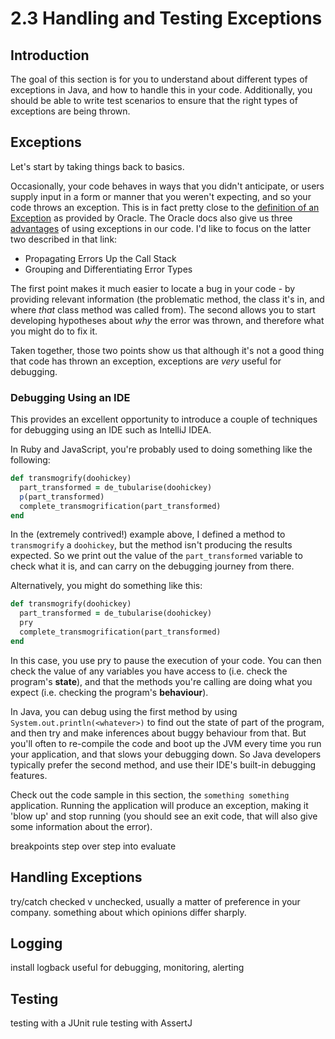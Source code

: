 # 2.3 Handling and Testing Exceptions

## Introduction
The goal of this section is for you to understand about different types of exceptions in Java, and how to handle this in your code. Additionally, you should be able to write test scenarios to ensure that the right types of exceptions are being thrown.

## Exceptions
Let's start by taking things back to basics.

Occasionally, your code behaves in ways that you didn't anticipate, or users supply input in a form or manner that you weren't expecting, and so your code throws an exception. This is in fact pretty close to the [definition of an Exception](https://docs.oracle.com/javase/tutorial/essential/exceptions/definition.html) as provided by Oracle. The Oracle docs also give us three [advantages](https://docs.oracle.com/javase/tutorial/essential/exceptions/advantages.html) of using exceptions in our code. I'd like to focus on the latter two described in that link:

* Propagating Errors Up the Call Stack
* Grouping and Differentiating Error Types

The first point makes it much easier to locate a bug in your code - by providing relevant information (the problematic method, the class it's in, and where *that* class method was called from). The second allows you to start developing hypotheses about *why* the error was thrown, and therefore what you might do to fix it.

Taken together, those two points show us that although it's not a good thing that code has thrown an exception, exceptions are *very* useful for debugging.

### Debugging Using an IDE
This provides an excellent opportunity to introduce a couple of techniques for debugging using an IDE such as IntelliJ IDEA.

In Ruby and JavaScript, you're probably used to doing something like the following:

```ruby
def transmogrify(doohickey)
  part_transformed = de_tubularise(doohickey)
  p(part_transformed)
  complete_transmogrification(part_transformed)
end
```

In the (extremely contrived!) example above, I defined a method to `transmogrify` a `doohickey`, but the method isn't producing the results expected. So we print out the value of the `part_transformed` variable to check what it is, and can carry on the debugging journey from there.

Alternatively, you might do something like this:

```ruby
def transmogrify(doohickey)
  part_transformed = de_tubularise(doohickey)
  pry
  complete_transmogrification(part_transformed)
end
``` 

In this case, you use pry to pause the execution of your code. You can then check the value of any variables you have access to (i.e. check the program's **state**), and that the methods you're calling are doing what you expect (i.e. checking the program's **behaviour**).

In Java, you can debug using the first method by using `System.out.println(<whatever>)` to find out the state of part of the program, and then try and make inferences about buggy behaviour from that. But you'll often to re-compile the code and boot up the JVM every time you run your application, and that slows your debugging down. So Java developers typically prefer the second method, and use their IDE's built-in debugging features.  

Check out the code sample in this section, the `something something` application. Running the application will produce an exception, making it 'blow up' and stop running (you should see an exit code, that will also give some information about the error).

breakpoints
step over
step into
evaluate

## Handling Exceptions
try/catch
checked v unchecked, usually a matter of preference in your company. something about which opinions differ sharply.

## Logging
install logback
useful for debugging, monitoring, alerting

## Testing
testing with a JUnit rule
testing with AssertJ
